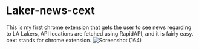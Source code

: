 # Laker-news-cext

This is my first chrome extension that gets the user to see news regarding to LA Lakers, API locations are fetched using RapidAPI, and it is fairly easy. <br> cext stands for chrome extension. 
![Screenshot (164)](https://user-images.githubusercontent.com/88296782/212462242-f5d6fcd9-ec65-42d3-9857-de43e48d4c60.png)
